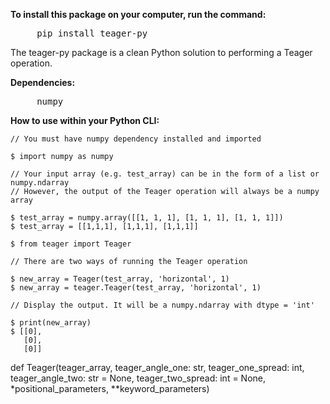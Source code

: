 <b>To install this package on your computer, run the command:</b><br> 
<pre>
     pip install teager-py
</pre>

The teager-py package is a clean Python solution to performing a Teager operation.

<b>Dependencies: </b><br>
<pre>
     numpy
</pre>
  
 <b> How to use within your Python CLI: </b>
    
    // You must have numpy dependency installed and imported
    
    $ import numpy as numpy
    
    // Your input array (e.g. test_array) can be in the form of a list or numpy.ndarray
    // However, the output of the Teager operation will always be a numpy array
    
    $ test_array = numpy.array([[1, 1, 1], [1, 1, 1], [1, 1, 1]])
    $ test_array = [[1,1,1], [1,1,1], [1,1,1]]
    
    $ from teager import Teager
    
    // There are two ways of running the Teager operation
    
    $ new_array = Teager(test_array, 'horizontal', 1)
    $ new_array = teager.Teager(test_array, 'horizontal', 1)
    
    // Display the output. It will be a numpy.ndarray with dtype = 'int'
    
    $ print(new_array)
    $ [[0], 
       [0], 
       [0]]
    
def Teager(teager_array, teager_angle_one: str, teager_one_spread: int, teager_angle_two: str = None, teager_two_spread: int = None, *positional_parameters, **keyword_parameters)
       

    
